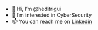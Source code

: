 - 👋 Hi, I’m @heditrigui
- 👀 I’m interested in CyberSecurity
- 📫 You can reach me on <a href="[url](https://www.linkedin.com/in/hedi-trigui/)">Linkedin</a>


<!---
heditrigui/heditrigui is a ✨ special ✨ repository because its `README.md` (this file) appears on your GitHub profile.
You can click the Preview link to take a look at your changes.
--->
